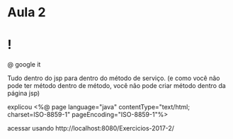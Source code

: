 # Aula 2
!
= 
@ google it

Tudo dentro do jsp para dentro do método de serviço.
(e como você não pode ter método dentro de método, você não pode criar método dentro da página jsp)

explicou <%@ page language="java" contentType="text/html; charset=ISO-8859-1" pageEncoding="ISO-8859-1"%>

acessar usando http://localhost:8080/Exercicios-2017-2/
    
